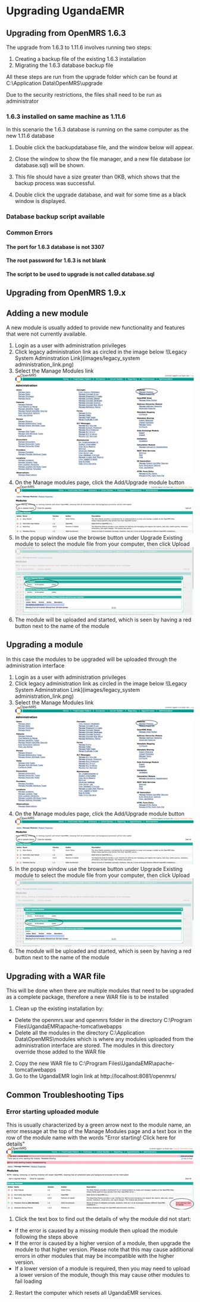 # Upgrading UgandaEMR 
## Upgrading from OpenMRS 1.6.3
The upgrade from 1.6.3 to 1.11.6 involves running two steps:
1. Creating a backup file of the existing 1.6.3 installation 
2. Migrating the 1.6.3 database backup file 

All these steps are run from the upgrade folder which can be found at C:\Application Data\OpenMRS\upgrade

Due to the security restrictions, the files shall need to be run as administrator 
### 1.6.3 installed on same machine as 1.11.6 
In this scenario the 1.6.3 database is running on the same computer as the new 1.11.6 database 

1. Double click the backupdatabase file, and the window below will appear. 
  
2. Close the window to show the file manager, and a new file database (or database.sql) will be shown.

3. This file should have a size greater than 0KB, which shows that the backup process was successful.
4. Double click the upgrade database, and wait for some time as a black window is displayed. 



### Database backup script available 

 
### Common Errors
#### The port for 1.6.3 database is not 3307
#### The root password for 1.6.3 is not blank
#### The script to be used to upgrade is not called database.sql 
## Upgrading from OpenMRS 1.9.x
## Adding a new module
A new module is usually added to provide new functionality and features that were not currently available. 
1. Login as a user with administration privileges
2. Click legacy administration link as circled in the image below
![Legacy System Adminstration Link](images/legacy_system administration_link.png)
3. Select the Manage Modules link 
![Manage Modules](images/manage_modules_link.png)
4. On the Manage modules page, click the Add/Upgrade module button
![Add or Upgrade Module](images/add_or_upgrade_module_button.png)
5. In the popup window use the browse button under Upgrade Existing module to select the module file from your computer, then click Upload
![Add New Module](images/upload_new_module.png)
6. The module will be uploaded and started, which is seen by having a red button next to the name of the module 

## Upgrading a module
In this case the modules to be upgraded will be uploaded through the administration interface
1. Login as a user with administration privileges
2. Click legacy administration link as circled in the image below
![Legacy System Adminstration Link](images/legacy_system administration_link.png)
3. Select the Manage Modules link 
![Manage Modules](images/manage_modules_link.png)
4. On the Manage modules page, click the Add/Upgrade module button
![Add or Upgrade Module](images/add_or_upgrade_module_button.png)
5. In the popup window use the browse button under Upgrade Existing module to select the module file from your computer, then click Upload
![Upgrade Existing Module](images/upgrade_existing_module.png)
6. The module will be uploaded and started, which is seen by having a red button next to the name of the module 

## Upgrading with a WAR file 
This will be done when there are multiple modules that need to be upgraded as a complete package, therefore a new WAR file is to be installed
1. Clean up the existing installation by: 
  * Delete the openmrs.war and openmrs folder in the directory C:\Program Files\UgandaEMR\apache-tomcat\webapps  
  * Delete all the modules in the directory C:\Application Data\OpenMRS\modules which is where any modules uploaded from the administration interface are stored. The modules in this directory override those added to the WAR file 
2. Copy the new WAR file to C:\Program Files\UgandaEMR\apache-tomcat\webapps  
3. Go to the UgandaEMR login link at http://localhost:8081/openmrs/ 

## Common Troubleshooting Tips
### Error starting uploaded module
This is usually characterized by a green arrow next to the module name, an error message at the top of the Manage Modules page and a text box in the row of the module name with the words "Error starting! Click here for details"
![Error starting module](images/error_starting_module.png)
1. Click the text box to find out the details of why the module did not start:
  - If the error is caused by a missing module then upload the module following the steps above
  - If the error is caused by a higher version of a module, then upgrade the module to that higher version. Please note that this may cause additional errors in other modules that may be incompatible with the higher version.
  - If a lower version of a module is required, then you may need to upload a lower version of the module, though this may cause other modules to fail loading  
2.  Restart the computer which resets all UgandaEMR services.
